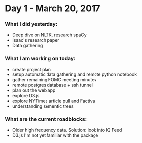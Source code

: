 # Day 1 - March 20, 2017

### What I did yesterday:
- Deep dive on NLTK, research spaCy
- Isaac's research paper
- Data gathering

### What I am working on today:
- create project plan
- setup automatic data gathering and remote  python notebook
- gather remaining FOMC meeting minutes
- remote postgres database + ssh tunnel
- plan out the web app
- explore D3.js
- explore NYTimes article pull and Factiva
- understanding sementic trees

### What are the current roadblocks:
- Older high frequency data.  Solution: look into IQ Feed
- D3.js I'm not yet familiar with the package
